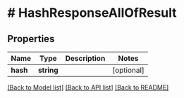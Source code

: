 # # HashResponseAllOfResult

## Properties

Name | Type | Description | Notes
------------ | ------------- | ------------- | -------------
**hash** | **string** |  | [optional]

[[Back to Model list]](../../README.md#models) [[Back to API list]](../../README.md#endpoints) [[Back to README]](../../README.md)
